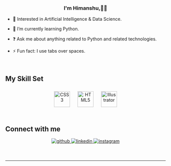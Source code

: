 ### <div align="center">I'm Himanshu,👨‍💻</div>  
  

- 👀 Interested in Artificial Intelligence & Data Science.  
  

-  🌱 I’m currently learning Python.  
  

- ❓ Ask me about anything related to Python and related technologies.  
  

- ⚡ Fun fact: I use tabs over spaces.  
  

<br/>  


## My Skill Set  


<div align="center">
    <a href="https://www.w3schools.com/css/" target="_blank"><img style="margin: 10px" src="https://profilinator.rishav.dev/skills-assets/css3-original-wordmark.svg" alt="CSS3" height="50"></a>
    <a href="https://en.wikipedia.org/wiki/HTML5" target="_blank"><img style="margin: 10px" src="https://profilinator.rishav.dev/skills-assets/html5-original-wordmark.svg" alt="HTML5" height="50"></a>
    <a href="https://www.adobe.com/in/products/illustrator.html" target="_blank"><img style="margin: 10px" src="https://profilinator.rishav.dev/skills-assets/adobe_illustrator-icon.svg" alt="Illustrator" height="50"></a>
    
</div>


<br/>  


## Connect with me  
<div align="center">
<a href="https://github.com/iamhimanshu98" target="_blank">
<img src=https://img.shields.io/badge/github-%2324292e.svg?&style=for-the-badge&logo=github&logoColor=white alt=github style="margin-bottom: 5px;" />
</a>
<a href="https://linkedin.com/in/iamhimanshu98" target="_blank">
<img src=https://img.shields.io/badge/linkedin-%231E77B5.svg?&style=for-the-badge&logo=linkedin&logoColor=white alt=linkedin style="margin-bottom: 5px;" />
</a>
<a href="https://instagram.com/i.am.himanshu98" target="_blank">
<img src=https://img.shields.io/badge/instagram-%23000000.svg?&style=for-the-badge&logo=instagram&logoColor=white alt=instagram style="margin-bottom: 5px;" />
</a>  
</div>  
  
<br/>  
<div align="center"></div>
<br />

----
